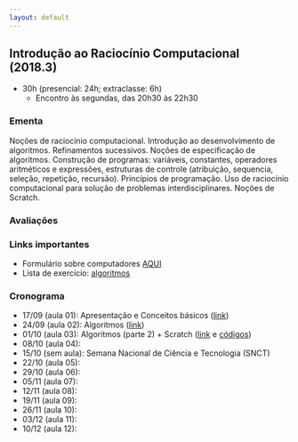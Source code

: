 ```yaml
---
layout: default
---
```


## Introdução ao Raciocínio Computacional (2018.3)
+ 30h (presencial: 24h; extraclasse: 6h)
  + Encontro às segundas, das 20h30 às 22h30

### Ementa
Noções de raciocínio computacional. Introdução ao desenvolvimento de algoritmos. Refinamentos sucessivos. Noções de especificação de algoritmos. Construção de programas: variáveis, constantes, operadores aritméticos e expressões, estruturas de controle (atribuição, sequencia, seleção, repetição, recursão). Princípios de programação. Uso de raciocínio computacional para solução de problemas interdisciplinares. Noções de Scratch.

### Avaliações

### Links importantes
+ Formulário sobre computadores [AQUI](https://docs.google.com/forms/d/e/1FAIpQLSfyZYCZk9C4wkJaXnXm6IbenNAGOYtYaMpQ0WuclphT4kdc7A/viewform)
+ Lista de exercício: [algoritmos](https://www.dropbox.com/s/j3xloghbag8c7a3/Lista%2001%20-%20algoritmos.pdf?dl=0)

### Cronograma
+ 17/09 (aula 01): Apresentação e Conceitos básicos ([link](https://www.dropbox.com/s/7o1ij6nzjhadet0/_Aula01.pdf?dl=0))
+ 24/09 (aula 02): Algoritmos ([link](https://www.dropbox.com/s/fpc4tengu7f628x/_Aula02.pdf?dl=0))
+ 01/10 (aula 03): Algoritmos (parte 2) + Scratch ([link](https://www.dropbox.com/s/t2agclw26usmxec/_Aula03.pdf?dl=0) e [códigos](https://www.dropbox.com/s/rt05r6s3zzr5s2x/aula%2003.rar?dl=0))
+ 08/10 (aula 04): 
+ 15/10 (sem aula): Semana Nacional de Ciência e Tecnologia (SNCT)
+ 22/10 (aula 05): 
+ 29/10 (aula 06): 
+ 05/11 (aula 07): 
+ 12/11 (aula 08): 
+ 19/11 (aula 09): 
+ 26/11 (aula 10): 
+ 03/12 (aula 11): 
+ 10/12 (aula 12): 
